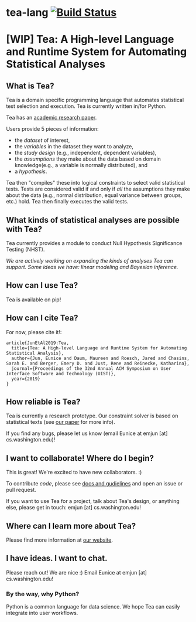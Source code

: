 # tea-lang [![Build Status](https://travis-ci.com/emjun/tea-lang.svg?branch=master)](https://travis-ci.com/emjun/tea-lang)

# [WIP] Tea: A High-level Language and Runtime System for Automating Statistical Analyses

## What is Tea?
Tea is a domain specific programming language that automates statistical test
selection and execution. Tea is currently written in/for Python. 

Tea has an <a href='http://tea-lang.org/index_files/tea_UIST2019.pdf'>academic research paper</a>. 

Users provide 5 pieces of information: 
* the *dataset* of interest, 
* the *variables* in the dataset they want to analyze, 
* the *study design* (e.g., independent, dependent variables),
* the *assumptions* they make about the data based on domain knowledge(e.g.,
a variable is normally distributed), and
* a *hypothesis*.

Tea then "compiles" these into logical constraints to select valid
statistical tests. Tests are considered valid if and only if *all* the
assumptions they make about the data (e.g., normal distribution, equal
variance between groups, etc.) hold. Tea then finally executes the valid tests.

## What kinds of statistical analyses are possible with Tea?
Tea currently provides a module to conduct Null Hypothesis Significance
Testing (NHST). 

*We are actively working on expanding the kinds of analyses Tea can support. Some ideas we have: linear modeling and Bayesian inference.*

## How can I use Tea?
Tea is available on pip! 

## How can I cite Tea?
For now, please cite it!: 
```  
article{JunEtAl2019:Tea,
  title={Tea: A High-level Language and Runtime System for Automating Statistical Analysis},
  author={Jun, Eunice and Daum, Maureen and Roesch, Jared and Chasins, Sarah E. and Berger, Emery D. and Just, Rene and Reinecke, Katharina},
  journal={Proceedings of the 32nd Annual ACM Symposium on User Interface Software and Technology (UIST)},
  year={2019}
}
```

## How reliable is Tea?
Tea is currently a research prototype. Our constraint solver is based on
statistical texts (see <a href='http://tea-lang.org/index_files/tea_UIST2019.pdf'>our paper</a> for more info). 

If you find any bugs, please let us know (email Eunice at emjun [at] cs.washington.edu)!

## I want to collaborate! Where do I begin?
This is great! We're excited to have new collaborators. :) 

To contribute *code*, please see <a href='./CONTRIBUTING.md'> docs and
gudielines</a> and open an issue or pull request. 

If you want to use Tea for a
project, talk about Tea's design, or anything else, please get in touch: emjun [at] cs.washington.edu!

## Where can I learn more about Tea?
Please find more information at <a href='https://www.tea-lang.org'>our website</a>. 

## I have ideas. I want to chat. 
Please reach out! We are nice :) Email Eunice at emjun [at] cs.washington.edu!


### By the way, why Python?
Python is a common language for data science. We hope Tea can easily integrate
into user workflows. 
